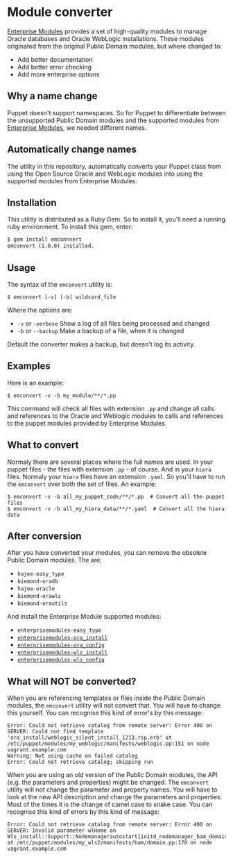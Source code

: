 Module converter
=================

[Enterprise Modules](https://www.enterprisemodules.com) provides a set of high-quality modules to manage Oracle databases and Oracle WebLogic installations. These modules originated from the original Public Domain modules, but where changed to:
- Add better documentation
- Add better error checking
- Add more enterprise options

## Why a name change

Puppet doesn't support namespaces. So for Puppet to differentiate between the unsupported Public Domain modules and the supported modules from [Enterprise Modules](https://www.enterprisemodules.com), we needed different names. 

## Automatically change names

The utility in this repository, automatically converts your Puppet class from using the Open Source Oracle and WebLogic modules into using the supported modules from Enterprise Modules.

## Installation

This utility is distributed as a Ruby Gem. So to install it, you'll need a running ruby environment. To install this gem, enter:

```sh
$ gem install emconnvert
emconvert (1.0.0) installed.
````

## Usage

The syntax of the `emconvert` utility is:

```
$ emconvert [-v] [-b] wildcard_file
```

Where the options are:

* `-v` or `-verbose` Show a log of all files being processed and changed
* `-b` or `--backup` Make a backup of a file, when it is changed

Default the converter makes a backup, but doesn't log its activity.

## Examples

Here is an example:

```
$ emconvert -v -b my_module/**/*.pp
```

This command will check all files with extension `.pp` and change all calls and references to the Oracle and Weblogic modules to calls and references to the puppet modules provided by Enterprise Modules.

## What to convert

Normaly there are several places where the full names are used. In your puppet files - the files with extension `.pp` - of course. And in your `hiera` files. Normaly your `hiera` files have an extension `.yaml`. So you'll have to run the `emconvert` over both the set of files. An example:

```
$ emconvert -v -b all_my_puppet_code/**/*.pp  # Convert all the puppet files
$ emconvert -v -b all_my_hiera_data/**/*.yaml  # Convert all the hiera data
```

## After conversion

After you have converted your modules, you can remove the obsolete Public Domain modules. The are:

- `hajee-easy_type`
- `biemond-oradb`
- `hajee-oracle`
- `biemond-orawls`
- `biemond-orautils`

And install the Enterprise Module supported modules:

- `enterprisemodules-easy_type`
- [`enterprisemodules-ora_install`](https://www.enterprisemodules.com/shop/products/puppet-ora_install-module)
- [`enterprisemodules-ora_config`](https://www.enterprisemodules.com/shop/products/puppet-ora_config-module)
- [`enterprisemodules-wls_install`](https://www.enterprisemodules.com/shop/products/puppet-wls_install-module)
- [`enterprisemodules-wls_config`](https://www.enterprisemodules.com/shop/products/puppet-wls_config-module)

## What will **NOT** be converted?

When you are referencing templates or files inside the Public Domain modules, the `emconvert`  utility will not convert that. You will have to change this yourself.  You can recognise this kind of error's by this message:

```
Error: Could not retrieve catalog from remote server: Error 400 on SERVER: Could not find template 'ora_install/weblogic_silent_install_1213.rsp.erb' at /etc/puppet/modules/my_weblogic/manifests/weblogic.pp:151 on node vagrant.example.com
Warning: Not using cache on failed catalog
Error: Could not retrieve catalog; skipping run
```

When you are using an old version of the Public Domain modules, the API (e.g. the parameters and properties) might be changed. The `emconvert`  utility will not change the parameter and property names.  You will have to look at the new API description and change the parameters and properties. Most of the times it is the change of camel case to snake case. You can recognise this kind of errors by this kind of message:

```
Error: Could not retrieve catalog from remote server: Error 400 on SERVER: Invalid parameter wlHome on Wls_install::Support::Nodemanagerautostart[initd_nodemanager_bam_domain] at /etc/puppet/modules/my_wls2/manifests/bam/domain.pp:170 on node vagrant.example.com
```

